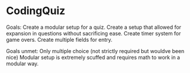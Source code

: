 # CodingQuiz

Goals:
Create a modular setup for a quiz. 
Create a setup that allowed for expansion in questions without sacrificing ease.
Create timer system for game overs.
Create multiple fields for entry.

Goals unmet:
Only multiple choice (not strictly required but wouldve been nice)
Modular setup is extremely scuffed and requires math to work in a modular way.

